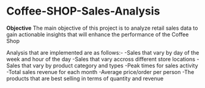 # Coffee-SHOP-Sales-Analysis
**Objective**
The main objective of this project is to analyze retail sales data to gain actionable insights that will enhance the performance of the Coffee Shop

Analysis that are implemented are as follows:-
-Sales that vary by day of the week and hour of the day
-Sales that vary accross different store locations
-Sales that vary by product category and types
-Peak times for sales activity
-Total sales revenue for each month
-Average price/order per person
-The products that are best selling in terms of quantity and revenue
